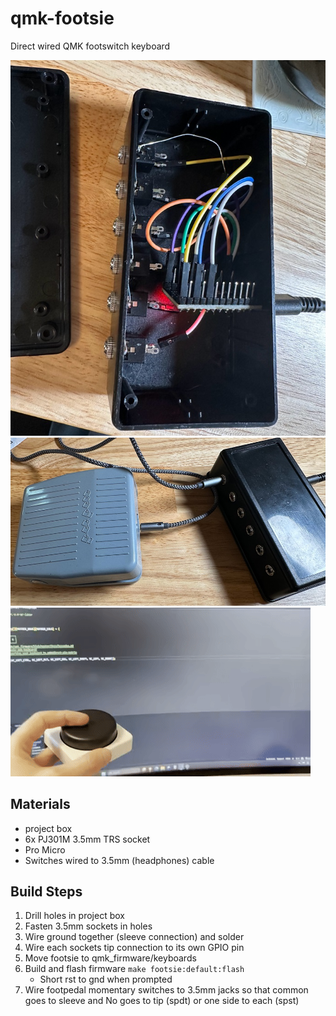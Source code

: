 # qmk-footsie
Direct wired QMK footswitch keyboard

![Open project box showing wiring](./img/project-box-open.jpg)
![Front of project box](./img/project-box-front.jpg)
![Video of functionality](./img/project-video.gif)

## Materials
- project box
- 6x PJ301M 3.5mm TRS socket
- Pro Micro
- Switches wired to 3.5mm (headphones) cable

## Build Steps
1. Drill holes in project box
1. Fasten 3.5mm sockets in holes
1. Wire ground together (sleeve connection) and solder
1. Wire each sockets tip connection to its own GPIO pin
1. Move footsie to qmk_firmware/keyboards
1. Build and flash firmware `make footsie:default:flash`
    - Short rst to gnd when prompted
1. Wire footpedal momentary switches to 3.5mm jacks so that common goes to sleeve and No goes to tip (spdt) or one side to each (spst)

